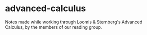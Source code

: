 # advanced-calculus
Notes made while working through Loomis &amp; Sternberg's Advanced Calculus, by the members of our reading group.
